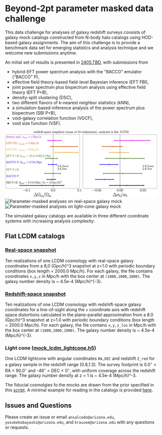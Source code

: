 # Beyond-2pt parameter masked data challenge

This data challenge for analyses of galaxy redshift surveys consists of galaxy mock catalogs constructed from N-body halo catalogs using HOD-based galaxy assignments. The aim of this challenge is to provide a benchmark data set for emerging statistics and analysis technique and we welcome new submissions anytime.

An initial set of results is presented in [2405.TBD](https://arxiv.org/abs/2405.TBD), with submissions from 
- hybrid-EFT power spectrum analysis with the "BACCO" emulator ("BACCO" P),
- effective field theory-based field-level Bayesian inference (EFT FBI),
- joint power spectrum plus bispectrum analysis using effective field theory (EFT P+B),
- density-split clustering (DSC),
- two different flavors of k-nearest neighbor statistics (kNN),
- a simulation-based-inference analysis of the power spectrum plus bispectrum (SBI P+B),
- void-galaxy correlation function (VGCF),
- void size function (VSF).

![Parameter-masked analyses on redshift-space galaxy mock](https://github.com/ANSalcedo/Beyond2ptMock/blob/main/results/results_1D_RSD.jpg)
![Parameter-masked analyses on real-space galaxy mock](./results/results_1D_real.jpeg)
![Parameter-masked analyses on light-cone galaxy mock](./results/results_1D_lightcone.jpeg)

The simulated galaxy catalogs are available in three different coordinate systems with increasing analysis complexity:


## Flat LCDM catalogs

### [Real-space snapshot](https://github.com/ANSalcedo/Beyond2ptMock/tree/main/LCDM_lightcone)

Ten realizations of one LCDM cosmology with real-space galaxy coordinates from a 8,0 (Gpc/h)^3 snapshot at z=1.0 with periodic boundary conditions (box length = 2000.0 Mpc/h). For each galaxy, the file contains coordinates ``x,y,z`` in Mpc/h with the box center at ``(1000,1000,1000)``. The galaxy number density is ~ 4.5e-4 (Mpc/h)^{-3}.

### [Redshift-space snapshot](https://github.com/ANSalcedo/Beyond2ptMock/tree/main/LCDM_redshift_space)

Ten realizations of one LCDM cosmology with redshift-space galaxy coordinates for a line-of-sight along the ``z`` coordinate axis with redshift space distortions calculated in the plane-parallel approximation from a 8.0 (Gpc/h)^3 snapshot at z=1.0 with periodic boundary conditions (box length = 2000.0 Mpc/h). For each galaxy, the file contains ``x,y,z_los`` in Mpc/h with the box center at ``(1000,1000,1000)``. The galaxy number density is ~ 4.5e-4 (Mpc/h)^{-3}.

### Light cone ([mock_lcdm_lightcone.h5](https://github.com/ANSalcedo/Beyond2ptMock/blob/main/LCDM_lightcone/mock_lcdm_lightcone.h5))

One LCDM lightcone with angular coordinates ``RA,DEC`` and redshift ``Z_red`` for a galaxy sample in the redshift range [0.8,1.3]. The survey footprint is 0.0<sup>&#9702;</sup> < RA < 90.0<sup>&#9702;</sup> and -46<sup>&#9702;</sup> < DEC < 0<sup>&#9702;</sup>, with uniform coverage across the redshift range. The galaxy number density at z = 1 is ~ 4.5e-4 (Mpc/h)^-3.


The fiducial cosmolgies fo the mocks are drawn from the prior specified in this [script](https://github.com/ANSalcedo/Beyond2ptMock/blob/main/parameters_theta_s_constrained.ipynb). A minimal example for reading in the catalogs is provided [here](https://github.com/ANSalcedo/Beyond2ptMock/blob/main/read_hdf5_example.py).
## Issues and Questions

Please create an issue or email ```ansalcedo@arizona.edu```, ```yosukekobayashi@arizona.edu```, and ```krausee@arizona.edu``` with any questions or requests.
